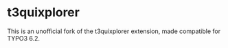 # t3quixplorer
This is an unofficial fork of the t3quixplorer extension, made compatible for TYPO3 6.2. 